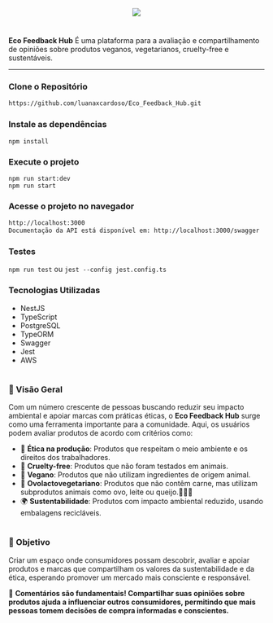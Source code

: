  
<p align="center">
  <a href="https://github.com/luanaxcardoso">
    <img src="https://readme-typing-svg.herokuapp.com/?lines=🌿+ECO+FEEDBACK+HUB+🌱;%20{REPROGRAMA};&font=Roboto+Slab&center=true&width=650&height=120&color=32CD32&vCenter=true&size=45&duration=5000">
  </a>
</p>

#  

**Eco Feedback Hub** É uma plataforma para a avaliação e compartilhamento de opiniões sobre produtos veganos, vegetarianos, cruelty-free e sustentáveis. 

---
### Clone o Repositório
```bash
https://github.com/luanaxcardoso/Eco_Feedback_Hub.git
```

### Instale as dependências

`npm install`

### Execute o projeto
`npm run start:dev`  
`npm run start`

### Acesse o projeto no navegador
```bash
http://localhost:3000
Documentação da API está disponível em: http://localhost:3000/swagger
```
### Testes

`npm run test` ou  `jest --config jest.config.ts`


### Tecnologias Utilizadas
  
- NestJS
- TypeScript
- PostgreSQL
- TypeORM
- Swagger
- Jest
- AWS

#
### 🌱 Visão Geral

Com um número crescente de pessoas buscando reduzir seu impacto ambiental e apoiar marcas com práticas éticas, o **Eco Feedback Hub** surge como uma ferramenta importante para a comunidade. Aqui, os usuários podem avaliar produtos de acordo com critérios como:

- 🌿 **Ética na produção**: Produtos que respeitam o meio ambiente e os direitos dos trabalhadores.
- 🐰 **Cruelty-free**: Produtos que não foram testados em animais.
- 🥦 **Vegano**: Produtos que não utilizam ingredientes de origem animal.
- 🍳 **Ovolactovegetariano**: Produtos que não contêm carne, mas utilizam subprodutos animais como ovo, leite ou queijo.🥚🥛🧀
- 🌍 **Sustentabilidade**: Produtos com impacto ambiental reduzido, usando embalagens recicláveis.

#
### 🎯 Objetivo

Criar um espaço onde consumidores possam descobrir, avaliar e apoiar produtos e marcas que compartilham os valores da sustentabilidade e da ética, esperando promover um mercado mais consciente e responsável.

📝 **Comentários são fundamentais! Compartilhar suas opiniões sobre produtos ajuda a influenciar outros consumidores, permitindo que mais pessoas tomem decisões de compra informadas e conscientes.**




